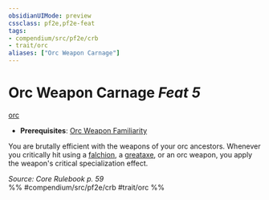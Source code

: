 ```yaml
---
obsidianUIMode: preview
cssclass: pf2e,pf2e-feat
tags:
- compendium/src/pf2e/crb
- trait/orc
aliases: ["Orc Weapon Carnage"]
---
```

# Orc Weapon Carnage  *Feat 5*  
[orc](../../rules/traits/orc.md)  

- **Prerequisites**: [Orc Weapon Familiarity](orc-weapon-familiarity.md)

You are brutally efficient with the weapons of your orc ancestors. Whenever you critically hit using a [falchion](../equipment/items/falchion.md), a [greataxe](../equipment/items/greataxe.md), or an orc weapon, you apply the weapon's critical specialization effect.

*Source: Core Rulebook p. 59*  
%% #compendium/src/pf2e/crb #trait/orc %%
